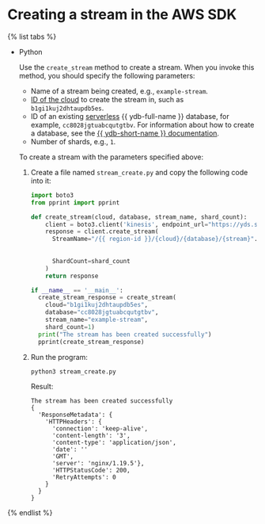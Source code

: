 # Creating a stream in the AWS SDK

{% list tabs %}

- Python

   Use the `create_stream` method to create a stream. When you invoke this method, you should specify the following parameters:
   * Name of a stream being created, e.g., `example-stream`.
   * [ID of the cloud](../../../resource-manager/operations/cloud/get-id.md) to create the stream in, such as `b1gi1kuj2dhtaupdb5es`.
   * ID of an existing [serverless](../../../ydb/pricing/serverless.md) {{ ydb-full-name }} database, for example, `cc8028jgtuabcqutgtbv`. For information about how to create a database, see the [{{ ydb-short-name }} documentation](../../../ydb/quickstart.md#create-db).
   * Number of shards, e.g., `1`.

   To create a stream with the parameters specified above:

   1. Create a file named `stream_create.py` and copy the following code into it:

      ```python
      import boto3
      from pprint import pprint

      def create_stream(cloud, database, stream_name, shard_count):
          client = boto3.client('kinesis', endpoint_url="https://yds.serverless.yandexcloud.net")
          response = client.create_stream(
            StreamName="/{{ region-id }}/{cloud}/{database}/{stream}".format(cloud=cloud,
                                                                          database=database,
                                                                          stream=stream_name),
            ShardCount=shard_count
          )
          return response

      if __name__ == '__main__':
        create_stream_response = create_stream(
          cloud="b1gi1kuj2dhtaupdb5es",
          database="cc8028jgtuabcqutgtbv",
          stream_name="example-stream",
          shard_count=1)
        print("The stream has been created successfully")
        pprint(create_stream_response)
      ```

   1. Run the program:

      ```bash
      python3 stream_create.py
      ```

      Result:

      ```text
      The stream has been created successfully
      {
        'ResponseMetadata': {
          'HTTPHeaders': {
            'connection': 'keep-alive',
            'content-length': '3',
            'content-type': 'application/json',
            'date': ''
            'GMT',
            'server': 'nginx/1.19.5'},
            'HTTPStatusCode': 200,
            'RetryAttempts': 0
          }
        }
      }
      ```

{% endlist %}
